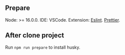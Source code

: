## Prepare

Node: >= 16.0.0.
IDE: VSCode.
Extension: 
[Eslint](https://marketplace.visualstudio.com/items?itemName=dbaeumer.vscode-eslint).
[Prettier](https://marketplace.visualstudio.com/items?itemName=esbenp.prettier-vscode).

## After clone project
Run `npm run prepare` to install husky.
